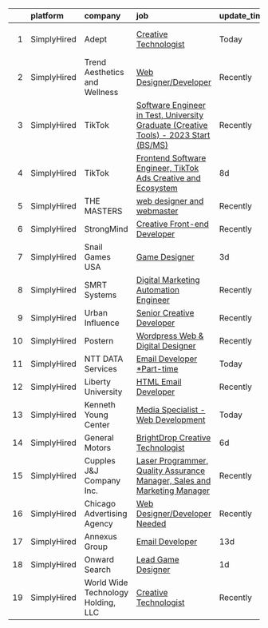

|    | platform    | company                            | job                                                                                                                                                                                                  | update_time   | location                |
|---:|:------------|:-----------------------------------|:-----------------------------------------------------------------------------------------------------------------------------------------------------------------------------------------------------|:--------------|:------------------------|
|  1 | SimplyHired | Adept                              | [Creative Technologist](https://www.simplyhired.com/job/q_2T_3q_OTcPjSSa0zVJoayQNhuOs6YY6KqHv656pSHhoakokRZpGg?q=creative+programmer)                                                                | Today         | San Francisco, CA       |
|  2 | SimplyHired | Trend Aesthetics and Wellness      | [Web Designer/Developer](https://www.simplyhired.com/job/HuywXG9MUmHIRde-Yb5GwIhq_ZDe7eVyMSNlBiMIbI32O53yplg6Pw?q=creative+programmer)                                                               | Recently      | San Antonio, TX         |
|  3 | SimplyHired | TikTok                             | [Software Engineer in Test, University Graduate (Creative Tools) - 2023 Start (BS/MS)](https://www.simplyhired.com/job/_rZ0W_8tNDGMJhwdGUuzbYpsEgRrk95rGIetOFd4oqv-7-cPsDuBrA?q=creative+programmer) | Recently      | Mountain View, CA       |
|  4 | SimplyHired | TikTok                             | [Frontend Software Engineer, TikTok Ads Creative and Ecosystem](https://www.simplyhired.com/job/nU6mNwyrS2NeenolramxSHbR7XPGijy5xSVV5iskYwJ3OiFIH526KQ?q=creative+programmer)                        | 8d            | Seattle, WA +1 location |
|  5 | SimplyHired | THE MASTERS                        | [web designer and webmaster](https://www.simplyhired.com/job/kQ8eGwiO8rdbLRyvwVZhhV8Azcd3LaUdOltk7mUTHxRVFgvxCXxreQ?q=creative+programmer)                                                           | Recently      | Remote                  |
|  6 | SimplyHired | StrongMind                         | [Creative Front-end Developer](https://www.simplyhired.com/job/l3iV_XlJaw7oN9hJ0BBsdGRcXuE994R8cpA-pESzGtQC6px28pmeAA?q=creative+programmer)                                                         | Recently      | Chandler, AZ            |
|  7 | SimplyHired | Snail Games USA                    | [Game Designer](https://www.simplyhired.com/job/nosHIw-Sak0uwrp1Tywyt89Elv55QmVJ2g-09oJ1X0LNFKGSDx9TdA?q=creative+programmer)                                                                        | 3d            | Remote                  |
|  8 | SimplyHired | SMRT Systems                       | [Digital Marketing Automation Engineer](https://www.simplyhired.com/job/HLQQsrngnEoGwcL-6cJz-sP90slbp4uCwZEwUKT6Zo46r6EHYQjToA?q=creative+programmer)                                                | Recently      | Raleigh, NC             |
|  9 | SimplyHired | Urban Influence                    | [Senior Creative Developer](https://www.simplyhired.com/job/lpE_bL-yjqpHSloyTj3b2W_ymBr2Qt4fxKsCaBDIyNYur2UKulPh3g?q=creative+programmer)                                                            | Recently      | Remote                  |
| 10 | SimplyHired | Postern                            | [Wordpress Web & Digital Designer](https://www.simplyhired.com/job/C4i9dadhnZilRF-0Zp1XXTQmwq8qg3LZ46NqNrwlrPj87Q48DKHnQg?q=creative+programmer)                                                     | Recently      | Frederick, MD           |
| 11 | SimplyHired | NTT DATA Services                  | [Email Developer *Part-time](https://www.simplyhired.com/job/diSm-8BN908rY5dPJxNGEZpIwqpiAscbJDN519gwwjmnEgCN6BJvDQ?q=creative+programmer)                                                           | Today         | Remote                  |
| 12 | SimplyHired | Liberty University                 | [HTML Email Developer](https://www.simplyhired.com/job/n7ZBIoizNvg1vnbsiAIDufegw0i4ApkD0M26QH770WAN4RoUlue8Ew?q=creative+programmer)                                                                 | Recently      | Remote                  |
| 13 | SimplyHired | Kenneth Young Center               | [Media Specialist - Web Development](https://www.simplyhired.com/job/fPhMbDncP-M8VsyyajRwSN0K_LfnXkagH6GcVVRQAin1jh5o7RstBg?q=creative+programmer)                                                   | Today         | Schaumburg, IL          |
| 14 | SimplyHired | General Motors                     | [BrightDrop Creative Technologist](https://www.simplyhired.com/job/iods74Ms_waPtIBdJNlhXZUC9ZgoVy-hLu_I5LvMa-Wr1fkvZfdgBQ?q=creative+programmer)                                                     | 6d            | Palo Alto, CA           |
| 15 | SimplyHired | Cupples J&J Company Inc.           | [Laser Programmer, Quality Assurance Manager, Sales and Marketing Manager](https://www.simplyhired.com/job/2Z3AG77fD7NN_lpo3XIECeD7eIWvaKrt6axn0CTiGwMGXzR2bPvWLg?q=creative+programmer)             | Recently      | Jackson, TN             |
| 16 | SimplyHired | Chicago Advertising Agency         | [Web Designer/Developer Needed](https://www.simplyhired.com/job/3WomrldDVp_gZau2C1LngZoA36zG91ldOR1uxfIywCG-c5eoqglKUw?q=creative+programmer)                                                        | Recently      | Remote                  |
| 17 | SimplyHired | Annexus Group                      | [Email Developer](https://www.simplyhired.com/job/fEUnYkM1_1PXitk2v9nukvP3HVLE57382Dwnvr0yfIK7IhwBoSbP1A?q=creative+programmer)                                                                      | 13d           | Scottsdale, AZ          |
| 18 | SimplyHired | Onward Search                      | [Lead Game Designer](https://www.simplyhired.com/job/mVAmaTvsNNHoqIQA2kMrSXUETcnFhxt5Fj5oWLKKXw-2_YszKRTfLQ?q=creative+programmer)                                                                   | 1d            | Seattle, WA             |
| 19 | SimplyHired | World Wide Technology Holding, LLC | [Creative Technologist](https://www.simplyhired.com/job/5a9Ed5658l-qnyHyVbDHLt67lqLmZM8M5TNObsmxazQouMagIxgsjQ?q=creative+programmer)                                                                | Recently      | St. Louis, MO           |